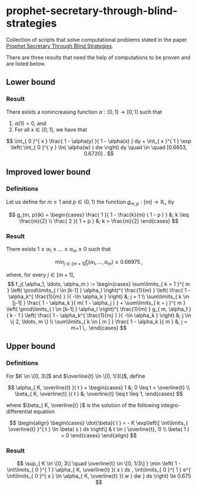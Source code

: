 # prophet-secretary-through-blind-strategies

Collection of scripts that solve computational problems stated in the paper [Prophet Secretary Through Blind Strategies](https://doi.org/10.1137/1.9781611975482.118).

There are three results that need the help of computations to be proven and are listed below.

## Lower bound

### Result

There exists a nonincreasing function $\alpha: [0, 1] \to [0, 1]$ such that 
1. $\alpha(1) = 0$, and
2. For all $x \in [0, 1]$, we have that 

$$
\int_{ 0 }^{ x } \frac{ 1 - \alpha(y) }{ 1 - \alpha(x) } dy + \int_{ x }^{ 1 } \exp \left( \int_{ 0 }^{ y } \ln( \alpha(w) ) dw \right) dy \quad \in \quad [0.6653, 0.6720] .
$$


## Improved lower bound

### Definitions

Let us define for $m \geq 1$ and $p \in (0, 1)$ the function $g_{ m , p } : [m] \to \mathbb{R}_+$ by 

$$
g_{m, p}(k) = \begin{cases}
		\frac{ 1 }{ 1 - \frac{k}{m} ( 1 - p ) } &; k \leq \frac{m}{2} \\
		\frac{ 2 }{ 1 + p } &; k > \frac{m}{2}
	\end{cases}
$$

### Result

There exists $1 \ge \alpha_1 \ge \ldots \ge \alpha_m \ge 0$ such that

$$
\min_{j \in [m+1]} f_j( \alpha_1, \ldots, \alpha_m ) \ge 0.66975 \,,
$$

where, for every $j \in [m+1]$,
$$
f_j( \alpha_1, \ldots, \alpha_m ) := \begin{cases}
		\sum\limits_{ k = 1 }^{ m } 
			\left( \prod\limits_{ l \in [k-1] } \alpha_l \right)^{ \frac{1}{m} } 
			\left( \frac{ 1 - \alpha_k^{ \frac{1}{m} } }{ -\ln \alpha_k } \right)
			&; j = 1 \\
		\sum\limits_{ k \in [j-1] } \frac{ 1 - \alpha_k }{ m( 1 - \alpha_j ) } 
			+ \sum\limits_{ k = j }^{ m } 
			\left( \prod\limits_{ l \in [k-1] } \alpha_l \right)^{ \frac{1}{m} } 
			g_{ m, \alpha_1 }( k - 1 ) 
			\left( \frac{ 1 - \alpha_k^{ \frac{1}{m} } }{ -\ln \alpha_k } \right)
				&; j \in \{ 2, \ldots, m \} \\
			\sum\limits_{ k \in [ m ] } \frac{ 1 - \alpha_k }{ m }
				&; j = m+1 \,.
    	\end{cases}
$$

## Upper bound

### Definitions

For $K \in \[0, 3\]$ and $\overline{t} \in \[0, 1/3\]$, define 

$$
\alpha_{ K, \overline{t} }( t ) = \begin{cases}
		1
			&; 0 \leq t < \overline{t} \\
		\beta_{ K, \overline{t} }( t )
			&; \overline{t} \leq t \leq 1,
	\end{cases}
$$

where $\beta_{ K, \overline{t} }$ is the solution of the following integro-differential equation

$$
\begin{align}
	\begin{cases}
		\dot{\beta}( t ) = 
			- K \exp\left\[ \int\limits_{ \overline{t} }^{ t } \ln \beta( s ) ds \right\]
    			& t \in ( \overline{t}, 1) \\
	    	\beta( 1 ) = 0
	\end{cases}
\end{align}
$$

### Result

$$
\sup_{ K \in \[0, 3\] \quad \overline{t} \in \[0, 1/3\] } \min \left( 
		1 - \int\limits_{ 0 }^{ 1 } \alpha_{ K, \overline{t} }( s ) ds , 
		\int\limits_{ 0 }^{ 1 } e^{ \int\limits_{ 0 }^{ s } \ln \alpha_{ K, \overline{t} }( w ) dw } ds
	\right)
	\le 0.675
$$
